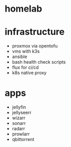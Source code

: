 # homelab

# infrastructure
- proxmox via opentofu
- vms with k3s
- ansible
- bash health check scripts
- flux for ci/cd
- k8s native proxy

# apps
- jellyfin
- jellyseerr
- wizarr
- sonarr
- radarr
- prowlarr
- qbittorrent
